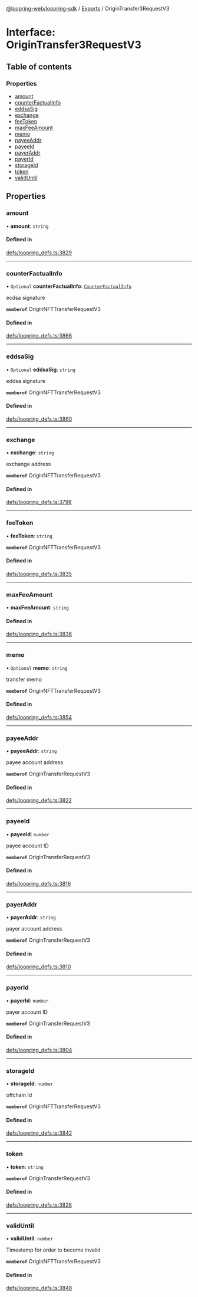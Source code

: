 [@loopring-web/loopring-sdk](../README.md) / [Exports](../modules.md) / OriginTransfer3RequestV3

# Interface: OriginTransfer3RequestV3

## Table of contents

### Properties

- [amount](OriginTransfer3RequestV3.md#amount)
- [counterFactualInfo](OriginTransfer3RequestV3.md#counterfactualinfo)
- [eddsaSig](OriginTransfer3RequestV3.md#eddsasig)
- [exchange](OriginTransfer3RequestV3.md#exchange)
- [feeToken](OriginTransfer3RequestV3.md#feetoken)
- [maxFeeAmount](OriginTransfer3RequestV3.md#maxfeeamount)
- [memo](OriginTransfer3RequestV3.md#memo)
- [payeeAddr](OriginTransfer3RequestV3.md#payeeaddr)
- [payeeId](OriginTransfer3RequestV3.md#payeeid)
- [payerAddr](OriginTransfer3RequestV3.md#payeraddr)
- [payerId](OriginTransfer3RequestV3.md#payerid)
- [storageId](OriginTransfer3RequestV3.md#storageid)
- [token](OriginTransfer3RequestV3.md#token)
- [validUntil](OriginTransfer3RequestV3.md#validuntil)

## Properties

### amount

• **amount**: `string`

#### Defined in

[defs/loopring_defs.ts:3829](https://github.com/Loopring/loopring_sdk/blob/81e0b16/src/defs/loopring_defs.ts#L3829)

___

### counterFactualInfo

• `Optional` **counterFactualInfo**: [`CounterFactualInfo`](CounterFactualInfo.md)

ecdsa signature

**`memberof`** OriginNFTTransferRequestV3

#### Defined in

[defs/loopring_defs.ts:3866](https://github.com/Loopring/loopring_sdk/blob/81e0b16/src/defs/loopring_defs.ts#L3866)

___

### eddsaSig

• `Optional` **eddsaSig**: `string`

eddsa signature

**`memberof`** OriginNFTTransferRequestV3

#### Defined in

[defs/loopring_defs.ts:3860](https://github.com/Loopring/loopring_sdk/blob/81e0b16/src/defs/loopring_defs.ts#L3860)

___

### exchange

• **exchange**: `string`

exchange address

**`memberof`** OriginNFTTransferRequestV3

#### Defined in

[defs/loopring_defs.ts:3798](https://github.com/Loopring/loopring_sdk/blob/81e0b16/src/defs/loopring_defs.ts#L3798)

___

### feeToken

• **feeToken**: `string`

**`memberof`** OriginNFTTransferRequestV3

#### Defined in

[defs/loopring_defs.ts:3835](https://github.com/Loopring/loopring_sdk/blob/81e0b16/src/defs/loopring_defs.ts#L3835)

___

### maxFeeAmount

• **maxFeeAmount**: `string`

#### Defined in

[defs/loopring_defs.ts:3836](https://github.com/Loopring/loopring_sdk/blob/81e0b16/src/defs/loopring_defs.ts#L3836)

___

### memo

• `Optional` **memo**: `string`

transfer memo

**`memberof`** OriginNFTTransferRequestV3

#### Defined in

[defs/loopring_defs.ts:3854](https://github.com/Loopring/loopring_sdk/blob/81e0b16/src/defs/loopring_defs.ts#L3854)

___

### payeeAddr

• **payeeAddr**: `string`

payee account address

**`memberof`** OriginTransferRequestV3

#### Defined in

[defs/loopring_defs.ts:3822](https://github.com/Loopring/loopring_sdk/blob/81e0b16/src/defs/loopring_defs.ts#L3822)

___

### payeeId

• **payeeId**: `number`

payee account ID

**`memberof`** OriginTransferRequestV3

#### Defined in

[defs/loopring_defs.ts:3816](https://github.com/Loopring/loopring_sdk/blob/81e0b16/src/defs/loopring_defs.ts#L3816)

___

### payerAddr

• **payerAddr**: `string`

payer account address

**`memberof`** OriginTransferRequestV3

#### Defined in

[defs/loopring_defs.ts:3810](https://github.com/Loopring/loopring_sdk/blob/81e0b16/src/defs/loopring_defs.ts#L3810)

___

### payerId

• **payerId**: `number`

payer account ID

**`memberof`** OriginTransferRequestV3

#### Defined in

[defs/loopring_defs.ts:3804](https://github.com/Loopring/loopring_sdk/blob/81e0b16/src/defs/loopring_defs.ts#L3804)

___

### storageId

• **storageId**: `number`

offchain Id

**`memberof`** OriginNFTTransferRequestV3

#### Defined in

[defs/loopring_defs.ts:3842](https://github.com/Loopring/loopring_sdk/blob/81e0b16/src/defs/loopring_defs.ts#L3842)

___

### token

• **token**: `string`

**`memberof`** OriginTransferRequestV3

#### Defined in

[defs/loopring_defs.ts:3828](https://github.com/Loopring/loopring_sdk/blob/81e0b16/src/defs/loopring_defs.ts#L3828)

___

### validUntil

• **validUntil**: `number`

Timestamp for order to become invalid

**`memberof`** OriginNFTTransferRequestV3

#### Defined in

[defs/loopring_defs.ts:3848](https://github.com/Loopring/loopring_sdk/blob/81e0b16/src/defs/loopring_defs.ts#L3848)
